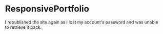 # ResponsivePortfolio
I republished the site again as I lost my account's password and was unable to retrieve it back.
